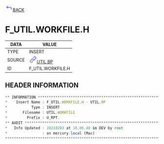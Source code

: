 <img src="../.resources/themes/unicons-line-6563ff/corner-up-left-alt.svg" alt="BACK" width="25" />[BACK](../DOCS/UTIL.BP.md)  
# F_UTIL.WORKFILE.H  
|DATA|VALUE|
| --- | --- |
|TYPE|INSERT|
|SOURCE|<img src="../.resources/themes/unicons-line-6563ff/link.svg" alt="UTIL.BP" width="25" />[UTIL.BP](../DOCS/UTIL.BP.md)|
|ID|F_UTIL.WORKFILE.H|
    
    
## HEADER INFORMATION  
```javascript
** INFORMATION ****************************************************************
*    Insert Name : F_UTIL.WORKFILE.H - UTIL.BP
*           Type : INSERT
*       Filename : UTIL.WORKFILE
*         Prefix : U_RPT.
** AUDIT **********************************************************************
*   Info Updated : 20210203 at 10.06.40 in DEV by root
*                : on mercury.local (Mac)
*******************************************************************************
```

